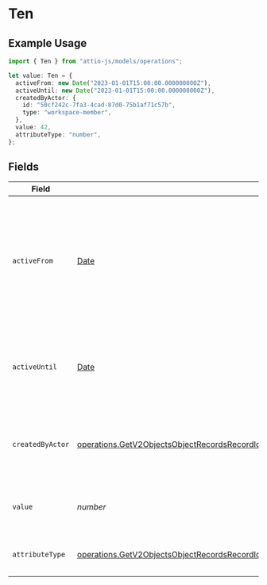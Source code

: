 # Ten

## Example Usage

```typescript
import { Ten } from "attio-js/models/operations";

let value: Ten = {
  activeFrom: new Date("2023-01-01T15:00:00.000000000Z"),
  activeUntil: new Date("2023-01-01T15:00:00.000000000Z"),
  createdByActor: {
    id: "50cf242c-7fa3-4cad-87d0-75b1af71c57b",
    type: "workspace-member",
  },
  value: 42,
  attributeType: "number",
};
```

## Fields

| Field                                                                                                                                                                                                                                                                                            | Type                                                                                                                                                                                                                                                                                             | Required                                                                                                                                                                                                                                                                                         | Description                                                                                                                                                                                                                                                                                      | Example                                                                                                                                                                                                                                                                                          |
| ------------------------------------------------------------------------------------------------------------------------------------------------------------------------------------------------------------------------------------------------------------------------------------------------ | ------------------------------------------------------------------------------------------------------------------------------------------------------------------------------------------------------------------------------------------------------------------------------------------------ | ------------------------------------------------------------------------------------------------------------------------------------------------------------------------------------------------------------------------------------------------------------------------------------------------ | ------------------------------------------------------------------------------------------------------------------------------------------------------------------------------------------------------------------------------------------------------------------------------------------------ | ------------------------------------------------------------------------------------------------------------------------------------------------------------------------------------------------------------------------------------------------------------------------------------------------ |
| `activeFrom`                                                                                                                                                                                                                                                                                     | [Date](https://developer.mozilla.org/en-US/docs/Web/JavaScript/Reference/Global_Objects/Date)                                                                                                                                                                                                    | :heavy_check_mark:                                                                                                                                                                                                                                                                               | The point in time at which this value was made "active". `active_from` can be considered roughly analogous to `created_at`.                                                                                                                                                                      | 2023-01-01T15:00:00.000000000Z                                                                                                                                                                                                                                                                   |
| `activeUntil`                                                                                                                                                                                                                                                                                    | [Date](https://developer.mozilla.org/en-US/docs/Web/JavaScript/Reference/Global_Objects/Date)                                                                                                                                                                                                    | :heavy_check_mark:                                                                                                                                                                                                                                                                               | The point in time at which this value was deactivated. If `null`, the value is active.                                                                                                                                                                                                           | 2023-01-01T15:00:00.000000000Z                                                                                                                                                                                                                                                                   |
| `createdByActor`                                                                                                                                                                                                                                                                                 | [operations.GetV2ObjectsObjectRecordsRecordIdAttributesAttributeValuesDataRecordsResponse200ApplicationJSONResponseBody10CreatedByActor](../../models/operations/getv2objectsobjectrecordsrecordidattributesattributevaluesdatarecordsresponse200applicationjsonresponsebody10createdbyactor.md) | :heavy_check_mark:                                                                                                                                                                                                                                                                               | The actor that created this value.                                                                                                                                                                                                                                                               | {<br/>"type": "workspace-member",<br/>"id": "50cf242c-7fa3-4cad-87d0-75b1af71c57b"<br/>}                                                                                                                                                                                                         |
| `value`                                                                                                                                                                                                                                                                                          | *number*                                                                                                                                                                                                                                                                                         | :heavy_check_mark:                                                                                                                                                                                                                                                                               | Numbers are persisted as 64 bit floats.                                                                                                                                                                                                                                                          | 42                                                                                                                                                                                                                                                                                               |
| `attributeType`                                                                                                                                                                                                                                                                                  | [operations.GetV2ObjectsObjectRecordsRecordIdAttributesAttributeValuesDataRecordsResponse200ApplicationJSONResponseBody10AttributeType](../../models/operations/getv2objectsobjectrecordsrecordidattributesattributevaluesdatarecordsresponse200applicationjsonresponsebody10attributetype.md)   | :heavy_check_mark:                                                                                                                                                                                                                                                                               | The attribute type of the value.                                                                                                                                                                                                                                                                 | number                                                                                                                                                                                                                                                                                           |